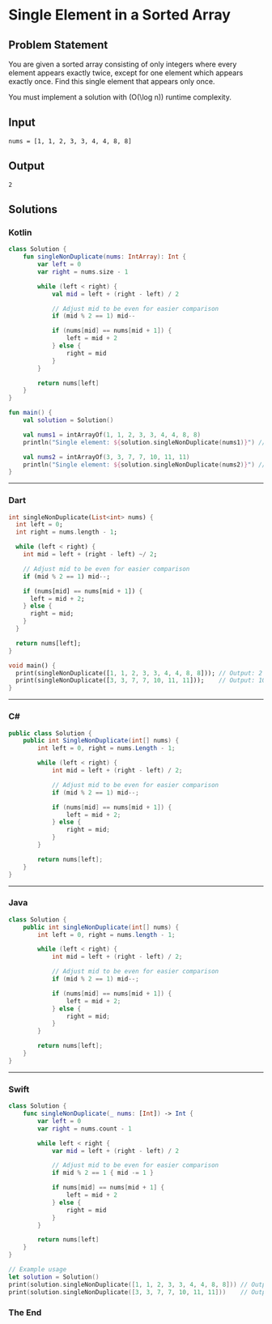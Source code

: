 # Single Element in a Sorted Array

## Problem Statement

You are given a sorted array consisting of only integers where every element appears exactly twice, except for one element which appears exactly once. Find this single element that appears only once.

You must implement a solution with \(O(\log n)\) runtime complexity.

## Input

```text
nums = [1, 1, 2, 3, 3, 4, 4, 8, 8]
```

## Output

```text
2
```

## Solutions

### Kotlin

```kotlin
class Solution {
    fun singleNonDuplicate(nums: IntArray): Int {
        var left = 0
        var right = nums.size - 1

        while (left < right) {
            val mid = left + (right - left) / 2

            // Adjust mid to be even for easier comparison
            if (mid % 2 == 1) mid--

            if (nums[mid] == nums[mid + 1]) {
                left = mid + 2
            } else {
                right = mid
            }
        }

        return nums[left]
    }
}

fun main() {
    val solution = Solution()

    val nums1 = intArrayOf(1, 1, 2, 3, 3, 4, 4, 8, 8)
    println("Single element: ${solution.singleNonDuplicate(nums1)}") // Output: 2

    val nums2 = intArrayOf(3, 3, 7, 7, 10, 11, 11)
    println("Single element: ${solution.singleNonDuplicate(nums2)}") // Output: 10
}
```

---

### Dart

```dart
int singleNonDuplicate(List<int> nums) {
  int left = 0;
  int right = nums.length - 1;

  while (left < right) {
    int mid = left + (right - left) ~/ 2;

    // Adjust mid to be even for easier comparison
    if (mid % 2 == 1) mid--;

    if (nums[mid] == nums[mid + 1]) {
      left = mid + 2;
    } else {
      right = mid;
    }
  }

  return nums[left];
}

void main() {
  print(singleNonDuplicate([1, 1, 2, 3, 3, 4, 4, 8, 8])); // Output: 2
  print(singleNonDuplicate([3, 3, 7, 7, 10, 11, 11]));    // Output: 10
}
```

---

### C#

```csharp
public class Solution {
    public int SingleNonDuplicate(int[] nums) {
        int left = 0, right = nums.Length - 1;

        while (left < right) {
            int mid = left + (right - left) / 2;

            // Adjust mid to be even for easier comparison
            if (mid % 2 == 1) mid--;

            if (nums[mid] == nums[mid + 1]) {
                left = mid + 2;
            } else {
                right = mid;
            }
        }

        return nums[left];
    }
}
```

---

### Java

```java
class Solution {
    public int singleNonDuplicate(int[] nums) {
        int left = 0, right = nums.length - 1;

        while (left < right) {
            int mid = left + (right - left) / 2;

            // Adjust mid to be even for easier comparison
            if (mid % 2 == 1) mid--;

            if (nums[mid] == nums[mid + 1]) {
                left = mid + 2;
            } else {
                right = mid;
            }
        }

        return nums[left];
    }
}
```

---

### Swift

```swift
class Solution {
    func singleNonDuplicate(_ nums: [Int]) -> Int {
        var left = 0
        var right = nums.count - 1

        while left < right {
            var mid = left + (right - left) / 2

            // Adjust mid to be even for easier comparison
            if mid % 2 == 1 { mid -= 1 }

            if nums[mid] == nums[mid + 1] {
                left = mid + 2
            } else {
                right = mid
            }
        }

        return nums[left]
    }
}

// Example usage
let solution = Solution()
print(solution.singleNonDuplicate([1, 1, 2, 3, 3, 4, 4, 8, 8])) // Output: 2
print(solution.singleNonDuplicate([3, 3, 7, 7, 10, 11, 11]))    // Output: 10
```

### The End